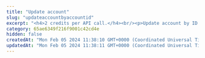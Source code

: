 ```yaml
---
title: "Update account"
slug: "updateaccountbyaccountid"
excerpt: "<h4>2 credits per API call.</h4><br/><p>Update account by ID. Only a small number of fields can be updated.</p>"
category: 65ae6349f216f9001c42cd4e
hidden: false
createdAt: "Mon Feb 05 2024 11:38:10 GMT+0000 (Coordinated Universal Time)"
updatedAt: "Mon Feb 05 2024 11:38:11 GMT+0000 (Coordinated Universal Time)"
---
```

